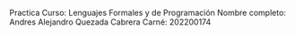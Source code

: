 Practica
Curso: Lenguajes Formales y de Programación
Nombre completo: Andres Alejandro Quezada Cabrera
Carné: 202200174